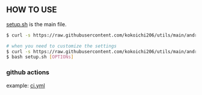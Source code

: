 ## HOW TO USE
[setup.sh](setup.sh) is the main file.

``` sh
$ curl -s https://raw.githubusercontent.com/kokoichi206/utils/main/android/setup.sh -o setup.sh && bash setup.sh

# when you need to customize the settings
$ curl -s https://raw.githubusercontent.com/kokoichi206/utils/main/android/setup.sh -o setup.sh
$ bash setup.sh [OPTIONs]
```

### github actions
example: [ci.yml](ci.yml)

